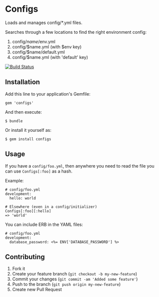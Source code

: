 # Configs

Loads and manages config/*.yml files.

Searches through a few locations to find the right environment config:

1. config/$name/$env.yml
2. config/$name.yml (with $env key)
3. config/$name/default.yml
3. config/$name.yml (with 'default' key)

[![Build
Status](https://travis-ci.org/kickstarter/configs.png?branch=master)](https://travis-ci.org/kickstarter/configs)

## Installation

Add this line to your application's Gemfile:

    gem 'configs'

And then execute:

    $ bundle

Or install it yourself as:

    $ gem install configs

## Usage

If you have a `config/foo.yml`, then anywhere you need to read the file
you can use `Configs[:foo]` as a hash.

Example:

    # config/foo.yml
    development:
      hello: world

    # Elsewhere (even in a config/initializer)
    Configs[:foo][:hello]
    => 'world'

You can include ERB in the YAML files:

    # config/foo.yml
    development:
      database_password: <%= ENV['DATABASE_PASSWORD'] %>

## Contributing

1. Fork it
2. Create your feature branch (`git checkout -b my-new-feature`)
3. Commit your changes (`git commit -am 'Added some feature'`)
4. Push to the branch (`git push origin my-new-feature`)
5. Create new Pull Request
